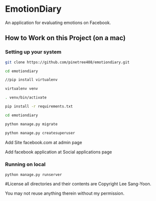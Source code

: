 EmotionDiary
==================
An application for evaluating emotions on Facebook.

## How to Work on this Project (on a mac)

### Setting up your system
```sh
git clone https://github.com/pinetree408/emotiondiary.git

cd emotiondiary

//pip install virtualenv

virtualenv venv

. venv/bin/activate 

pip install -r requirements.txt

cd emotiondiary

python manage.py migrate

python manage.py createsuperuser
```
Add Site facebook.com at admin page

Add facebook application at Social applications page

### Running on local
```
python manage.py runserver
```

#License
all directories and their contents are Copyright Lee Sang-Yoon.

You may not reuse anything therein without my permission.
